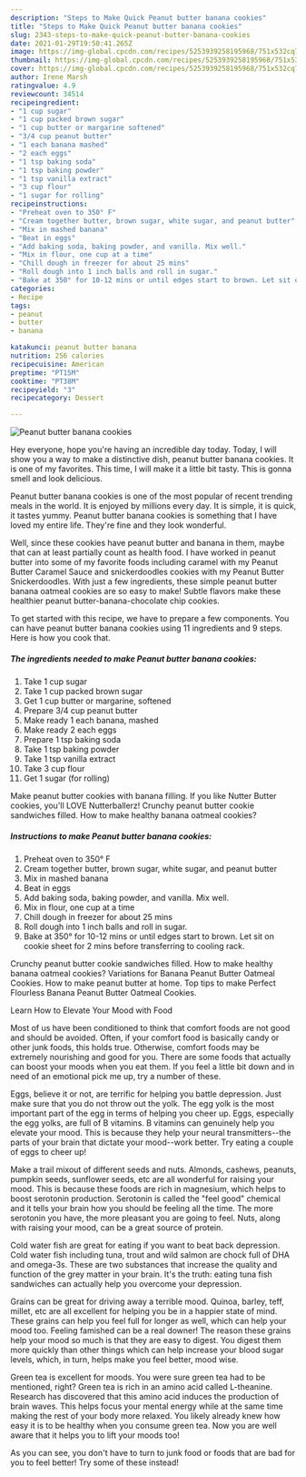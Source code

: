 ```yaml
---
description: "Steps to Make Quick Peanut butter banana cookies"
title: "Steps to Make Quick Peanut butter banana cookies"
slug: 2343-steps-to-make-quick-peanut-butter-banana-cookies
date: 2021-01-29T19:50:41.265Z
image: https://img-global.cpcdn.com/recipes/5253939258195968/751x532cq70/peanut-butter-banana-cookies-recipe-main-photo.jpg
thumbnail: https://img-global.cpcdn.com/recipes/5253939258195968/751x532cq70/peanut-butter-banana-cookies-recipe-main-photo.jpg
cover: https://img-global.cpcdn.com/recipes/5253939258195968/751x532cq70/peanut-butter-banana-cookies-recipe-main-photo.jpg
author: Irene Marsh
ratingvalue: 4.9
reviewcount: 34514
recipeingredient:
- "1 cup sugar"
- "1 cup packed brown sugar"
- "1 cup butter or margarine softened"
- "3/4 cup peanut butter"
- "1 each banana mashed"
- "2 each eggs"
- "1 tsp baking soda"
- "1 tsp baking powder"
- "1 tsp vanilla extract"
- "3 cup flour"
- "1 sugar for rolling"
recipeinstructions:
- "Preheat oven to 350° F"
- "Cream together butter, brown sugar, white sugar, and peanut butter"
- "Mix in mashed banana"
- "Beat in eggs"
- "Add baking soda, baking powder, and vanilla. Mix well."
- "Mix in flour, one cup at a time"
- "Chill dough in freezer for about 25 mins"
- "Roll dough into 1 inch balls and roll in sugar."
- "Bake at 350° for 10-12 mins or until edges start to brown. Let sit on cookie sheet for 2 mins before transferring to cooling rack."
categories:
- Recipe
tags:
- peanut
- butter
- banana

katakunci: peanut butter banana 
nutrition: 256 calories
recipecuisine: American
preptime: "PT15M"
cooktime: "PT38M"
recipeyield: "3"
recipecategory: Dessert

---
```



![Peanut butter banana cookies](https://img-global.cpcdn.com/recipes/5253939258195968/751x532cq70/peanut-butter-banana-cookies-recipe-main-photo.jpg)

Hey everyone, hope you're having an incredible day today. Today, I will show you a way to make a distinctive dish, peanut butter banana cookies. It is one of my favorites. This time, I will make it a little bit tasty. This is gonna smell and look delicious.

Peanut butter banana cookies is one of the most popular of recent trending meals in the world. It is enjoyed by millions every day. It is simple, it is quick, it tastes yummy. Peanut butter banana cookies is something that I have loved my entire life. They're fine and they look wonderful.

Well, since these cookies have peanut butter and banana in them, maybe that can at least partially count as health food. I have worked in peanut butter into some of my favorite foods including caramel with my Peanut Butter Caramel Sauce and snickerdoodles cookies with my Peanut Butter Snickerdoodles. With just a few ingredients, these simple peanut butter banana oatmeal cookies are so easy to make! Subtle flavors make these healthier peanut butter-banana-chocolate chip cookies.


To get started with this recipe, we have to prepare a few components. You can have peanut butter banana cookies using 11 ingredients and 9 steps. Here is how you cook that.

<!--inarticleads1-->

##### The ingredients needed to make Peanut butter banana cookies:

1. Take 1 cup sugar
1. Take 1 cup packed brown sugar
1. Get 1 cup butter or margarine, softened
1. Prepare 3/4 cup peanut butter
1. Make ready 1 each banana, mashed
1. Make ready 2 each eggs
1. Prepare 1 tsp baking soda
1. Take 1 tsp baking powder
1. Take 1 tsp vanilla extract
1. Take 3 cup flour
1. Get 1 sugar (for rolling)


Make peanut butter cookies with banana filling. If you like Nutter Butter cookies, you&#39;ll LOVE Nutterballerz! Crunchy peanut butter cookie sandwiches filled. How to make healthy banana oatmeal cookies? 

<!--inarticleads2-->

##### Instructions to make Peanut butter banana cookies:

1. Preheat oven to 350° F
1. Cream together butter, brown sugar, white sugar, and peanut butter
1. Mix in mashed banana
1. Beat in eggs
1. Add baking soda, baking powder, and vanilla. Mix well.
1. Mix in flour, one cup at a time
1. Chill dough in freezer for about 25 mins
1. Roll dough into 1 inch balls and roll in sugar.
1. Bake at 350° for 10-12 mins or until edges start to brown. Let sit on cookie sheet for 2 mins before transferring to cooling rack.


Crunchy peanut butter cookie sandwiches filled. How to make healthy banana oatmeal cookies? Variations for Banana Peanut Butter Oatmeal Cookies. How to make peanut butter at home. Top tips to make Perfect Flourless Banana Peanut Butter Oatmeal Cookies. 

Learn How to Elevate Your Mood with Food


Most of us have been conditioned to think that comfort foods are not good and should be avoided. Often, if your comfort food is basically candy or other junk foods, this holds true. Otherwise, comfort foods may be extremely nourishing and good for you. There are some foods that actually can boost your moods when you eat them. If you feel a little bit down and in need of an emotional pick me up, try a number of these.

Eggs, believe it or not, are terrific for helping you battle depression. Just make sure that you do not throw out the yolk. The egg yolk is the most important part of the egg in terms of helping you cheer up. Eggs, especially the egg yolks, are full of B vitamins. B vitamins can genuinely help you elevate your mood. This is because they help your neural transmitters--the parts of your brain that dictate your mood--work better. Try eating a couple of eggs to cheer up!

Make a trail mixout of different seeds and nuts. Almonds, cashews, peanuts, pumpkin seeds, sunflower seeds, etc are all wonderful for raising your mood. This is because these foods are rich in magnesium, which helps to boost serotonin production. Serotonin is called the "feel good" chemical and it tells your brain how you should be feeling all the time. The more serotonin you have, the more pleasant you are going to feel. Nuts, along with raising your mood, can be a great source of protein.

Cold water fish are great for eating if you want to beat back depression. Cold water fish including tuna, trout and wild salmon are chock full of DHA and omega-3s. These are two substances that increase the quality and function of the grey matter in your brain. It's the truth: eating tuna fish sandwiches can actually help you overcome your depression. 

Grains can be great for driving away a terrible mood. Quinoa, barley, teff, millet, etc are all excellent for helping you be in a happier state of mind. These grains can help you feel full for longer as well, which can help your mood too. Feeling famished can be a real downer! The reason these grains help your mood so much is that they are easy to digest. You digest them more quickly than other things which can help increase your blood sugar levels, which, in turn, helps make you feel better, mood wise.

Green tea is excellent for moods. You were sure green tea had to be mentioned, right? Green tea is rich in an amino acid called L-theanine. Research has discovered that this amino acid induces the production of brain waves. This helps focus your mental energy while at the same time making the rest of your body more relaxed. You likely already knew how easy it is to be healthy when you consume green tea. Now you are well aware that it helps you to lift your moods too!

As you can see, you don't have to turn to junk food or foods that are bad for you to feel better! Try some of these instead!

